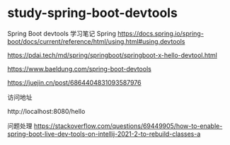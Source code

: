 # study-spring-boot-devtools #
Spring Boot devtools 学习笔记
Spring https://docs.spring.io/spring-boot/docs/current/reference/html/using.html#using.devtools

https://pdai.tech/md/spring/springboot/springboot-x-hello-devtool.html

https://www.baeldung.com/spring-boot-devtools

https://juejin.cn/post/6864404831093587976



访问地址 

http://localhost:8080/hello


问题处理
https://stackoverflow.com/questions/69449905/how-to-enable-spring-boot-live-dev-tools-on-intellij-2021-2-to-rebuild-classes-a